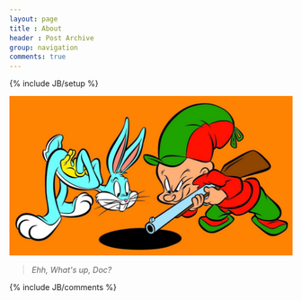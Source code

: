 ```yaml
---
layout: page
title : About
header : Post Archive
group: navigation
comments: true
---
```


{% include JB/setup %}

![What's up, Doc](/assets/images/bugs_bunny/bugs_bunny_and_elmer_fudd.jpg)


> *Ehh, What's up, Doc?*

<!--
>  *假如你吃了个鸡蛋，觉得不错，何必要认识那下蛋的母鸡呢？*
-->

{% include JB/comments %}
